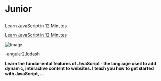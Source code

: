 # Junior

## 
Learn JavaScript in 12 Minutes

[
Learn JavaScript in 12 Minutes](https://www.youtube.com/watch?v=Ukg_U3CnJWI)

![Image](https://camo.githubusercontent.com/d7fbfab3c2b9f4ba2d70f7eb0647d60c00f936b2/68747470733a2f2f692e7974696d672e636f6d2f76692f556b675f5533436e4a57492f64656661756c742e6a7067)

-angular2,lodash

**Learn the fundamental features of JavaScript - the language used to add dynamic, interactive content to websites. I teach you how to get started with JavaScript, ...**

